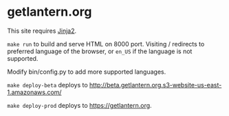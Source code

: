 # getlantern.org

This site requires [Jinja2](jinja.pocoo.org).

`make run` to build and serve HTML on 8000 port. Visiting / redirects to preferred language of the browser, or `en_US` if the language is not supported.

Modify bin/config.py to add more supported languages.

`make deploy-beta` deploys to http://beta.getlantern.org.s3-website-us-east-1.amazonaws.com/

`make deploy-prod` deploys to https://getlantern.org.
